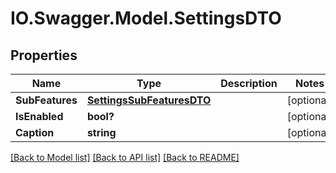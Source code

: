 # IO.Swagger.Model.SettingsDTO
## Properties

Name | Type | Description | Notes
------------ | ------------- | ------------- | -------------
**SubFeatures** | [**SettingsSubFeaturesDTO**](SettingsSubFeaturesDTO.md) |  | [optional] 
**IsEnabled** | **bool?** |  | [optional] 
**Caption** | **string** |  | [optional] 

[[Back to Model list]](../README.md#documentation-for-models) [[Back to API list]](../README.md#documentation-for-api-endpoints) [[Back to README]](../README.md)

